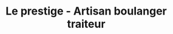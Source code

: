 ---
title: "Le prestige - Artisan boulanger traiteur"
url: /chelles/le-prestige-artisan-boulanger-traiteur/
shop: boulangerie
---